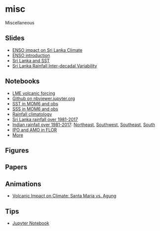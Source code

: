 # misc
Miscellaneous

## Slides
* [ENSO impact on Sri Lanka Climate](https://docs.google.com/presentation/d/1HOqww7g5H3Bgq0WJt6p7KU8BBleELhSaKGmRObn1RM0/edit?usp=sharing)
* [ENSO introduction](https://docs.google.com/presentation/d/1NZeWN8EjMGxwU7H4c_xCyhmWN0T941WSQrJqCgdcqGQ/edit?usp=sharing)
* [Sri Lanka and SST](https://docs.google.com/presentation/d/17WnZLAkRbEri2ciuyBp243tKVrv47scp-Sis6GxKPvE/edit?usp=sharing)
* [Sri Lanka Rainfall Inter-decadal Variability](https://docs.google.com/presentation/d/1ncwRY-phRPwW1Pzo_oqd6by9NxWdVv-fm3q1Wl0DAXs)

## Notebooks
* [LME volcanic forcing](https://nbviewer.jupyter.org/url/tigress-web.princeton.edu/~wenchang/pub/notebooks/lme.ipynb)
* [Github on nbviewer.jupyter.org](http://nbviewer.jupyter.org/github/wy2136/)
* [SST in MOM6 and obs](http://nbviewer.jupyter.org/url/tigress-web.princeton.edu/%7Ewenchang/pub/notebooks/sst_bias.ipynb)
* [SSS in MOM6 and obs](http://nbviewer.jupyter.org/url/tigress-web.princeton.edu/%7Ewenchang/pub/notebooks/sss_bias.ipynb)
* [Rainfall climatology](http://nbviewer.jupyter.org/url/tigress-web.princeton.edu/%7Ewenchang/pub/notebooks/rainy_season.ipynb)
* [Sri Lanka rainfall over 1981-2017](http://nbviewer.jupyter.org/url/tigress-web.princeton.edu/~wenchang/pub/climate_and_disease/SriLanka.rainfall.datasets.ipynb)
* [Indian rainfall over 1981-2017](http://nbviewer.jupyter.org/url/tigress-web.princeton.edu/~wenchang/pub/climate_and_disease/India.rainfall.datasets.ipynb): [Northeast](http://nbviewer.jupyter.org/url/tigress-web.princeton.edu/~wenchang/pub/climate_and_disease/IndiaGB.rainfall.datasets.ipynb), [Southwest](http://nbviewer.jupyter.org/url/tigress-web.princeton.edu/~wenchang/pub/climate_and_disease/IndiaWG.rainfall.datasets.ipynb), [Southeast](http://nbviewer.jupyter.org/url/tigress-web.princeton.edu/~wenchang/pub/climate_and_disease/IndiaSE.rainfall.datasets.ipynb), [South](http://nbviewer.jupyter.org/url/tigress-web.princeton.edu/~wenchang/pub/climate_and_disease/IndiaSouth.rainfall.datasets.ipynb)
* [IPO and AMO in FLOR](http://nbviewer.jupyter.org/url/tigress-web.princeton.edu/%7Ewenchang/pub/notebooks/ipo_amo.ipynb)
* [More](http://tigress-web.princeton.edu/~wenchang/pub/notebooks/notebooks.html)


## Figures

## Papers

## Animations
* [Volcanic Impact on Climate: Santa Maria vs. Agung](http://tigress-web.princeton.edu/~wenchang/pub/volcanic_impact/img/volc_impact_f10.gif)

## Tips
* [Jupyter Notebook](https://www.dataquest.io/blog/jupyter-notebook-tips-tricks-shortcuts/)
